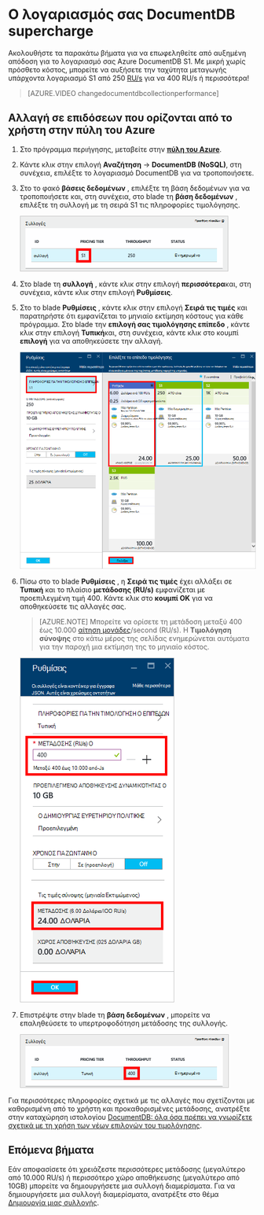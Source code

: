 <properties 
    pageTitle="Supercharge το λογαριασμό σας DocumentDB S1 | Microsoft Azure" 
    description="Εκμεταλλευτείτε αυξημένη μετάδοσης στο λογαριασμό σας DocumentDB S1, καθιστώντας μερικές απλές αλλαγές στην πύλη του Azure." 
    services="documentdb" 
    authors="mimig1" 
    manager="jhubbard" 
    editor="monicar" 
    documentationCenter=""/>

<tags 
    ms.service="documentdb" 
    ms.workload="data-services" 
    ms.tgt_pltfrm="na" 
    ms.devlang="na" 
    ms.topic="article" 
    ms.date="08/25/2016" 
    ms.author="mimig"/>

# <a name="supercharge-your-documentdb-account"></a>Ο λογαριασμός σας DocumentDB supercharge

Ακολουθήστε τα παρακάτω βήματα για να επωφεληθείτε από αυξημένη απόδοση για το λογαριασμό σας Azure DocumentDB S1. Με μικρή χωρίς πρόσθετο κόστος, μπορείτε να αυξήσετε την ταχύτητα μεταγωγής υπάρχοντα λογαριασμό S1 από 250 [RU/s](documentdb-request-units.md) για να 400 RU/s ή περισσότερα!  

> [AZURE.VIDEO changedocumentdbcollectionperformance]

## <a name="change-to-user-defined-performance-in-the-azure-portal"></a>Αλλαγή σε επιδόσεων που ορίζονται από το χρήστη στην πύλη του Azure

1. Στο πρόγραμμα περιήγησης, μεταβείτε στην [**πύλη του Azure**](https://portal.azure.com). 
2. Κάντε κλικ στην επιλογή **Αναζήτηση** -> **DocumentDB (NoSQL)**, στη συνέχεια, επιλέξτε το λογαριασμό DocumentDB για να τροποποιήσετε.   
3. Στο το φακό **βάσεις δεδομένων** , επιλέξτε τη βάση δεδομένων για να τροποποιήσετε και, στη συνέχεια, στο blade τη **βάση δεδομένων** , επιλέξτε τη συλλογή με τη σειρά S1 τις πληροφορίες τιμολόγησης.

      ![Στιγμιότυπο οθόνης από το blade βάσης δεδομένων με μια συλλογή S1](./media/documentdb-supercharge-your-account/documentdb-change-performance-S1.png)

4. Στο blade τη **συλλογή** , κάντε κλικ στην επιλογή **περισσότερα**και, στη συνέχεια, κάντε κλικ στην επιλογή **Ρυθμίσεις**.   
5. Στο το blade **Ρυθμίσεις** , κάντε κλικ στην επιλογή **Σειρά τις τιμές** και παρατηρήστε ότι εμφανίζεται το μηνιαίο εκτίμηση κόστους για κάθε πρόγραμμα. Στο blade την **επιλογή σας τιμολόγησης επίπεδο** , κάντε κλικ στην επιλογή **Τυπική**και, στη συνέχεια, κάντε κλικ στο κουμπί **επιλογή** για να αποθηκεύσετε την αλλαγή.

      ![Στιγμιότυπο οθόνης από τις ρυθμίσεις DocumentDB και επιλέξτε τις πληροφορίες για την τιμολόγηση λεπίδες επιπέδων](./media/documentdb-supercharge-your-account/documentdb-change-performance.png)

6. Πίσω στο το blade **Ρυθμίσεις** , η **Σειρά τις τιμές** έχει αλλάξει σε **Τυπική** και το πλαίσιο **μετάδοσης (RU/s)** εμφανίζεται με προεπιλεγμένη τιμή 400. Κάντε κλικ στο **κουμπί OK** για να αποθηκεύσετε τις αλλαγές σας. 

    > [AZURE.NOTE] Μπορείτε να ορίσετε τη μετάδοση μεταξύ 400 έως 10.000 [αίτηση μονάδες](../articles/documentdb/documentdb-request-units.md)/second (RU/s). Η **Τιμολόγηση σύνοψης** στο κάτω μέρος της σελίδας ενημερώνεται αυτόματα για την παροχή μια εκτίμηση της το μηνιαίο κόστος.
    
    ![Στιγμιότυπο οθόνης από το blade ρυθμίσεις όπου εμφανίζεται η αλλαγή της τιμής μετάδοσης](./media/documentdb-supercharge-your-account/documentdb-change-performance-set-thoughput.png)

8. Επιστρέψτε στην blade τη **βάση δεδομένων** , μπορείτε να επαληθεύσετε το υπερτροφοδότηση μετάδοσης της συλλογής. 

    ![Στιγμιότυπο οθόνης από το blade βάσης δεδομένων με τροποποιημένη συλλογή](./media/documentdb-supercharge-your-account/documentdb-change-performance-confirmation.png)

Για περισσότερες πληροφορίες σχετικά με τις αλλαγές που σχετίζονται με καθορισμένη από το χρήστη και προκαθορισμένες μετάδοσης, ανατρέξτε στην καταχώρηση ιστολογίου [DocumentDB: όλα όσα πρέπει να γνωρίζετε σχετικά με τη χρήση των νέων επιλογών του τιμολόγησης](https://azure.microsoft.com/blog/documentdb-use-the-new-pricing-options-on-your-existing-collections/).

## <a name="next-steps"></a>Επόμενα βήματα

Εάν αποφασίσετε ότι χρειάζεστε περισσότερες μετάδοσης (μεγαλύτερο από 10.000 RU/s) ή περισσότερο χώρο αποθήκευσης (μεγαλύτερο από 10GB) μπορείτε να δημιουργήσετε μια συλλογή διαμερίσματα. Για να δημιουργήσετε μια συλλογή διαμερίσματα, ανατρέξτε στο θέμα [Δημιουργία μιας συλλογής](documentdb-create-collection.md).